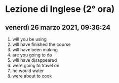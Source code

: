 # Lezione di Inglese (2° ora)

## venerdì 26 marzo 2021, 09:36:24

1. will you be using 
2. will have finished the course 
3. will have been making
4. are you going to do
5. will have disappeared
6. were going to travel on
7. he would water
8. were about to cook